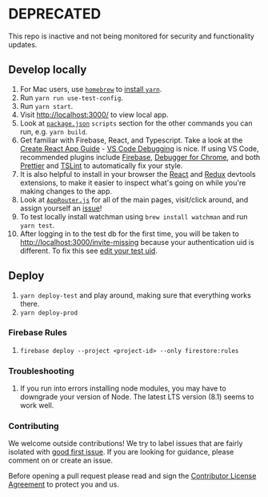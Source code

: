# DEPRECATED

This repo is inactive and not being monitored for security and functionality updates.

## Develop locally

1.  For Mac users, use [`homebrew`](https://brew.sh/) to [install `yarn`](https://yarnpkg.com/lang/en/docs/install/).
1.  Run `yarn run use-test-config`.
1.  Run `yarn start`.
1.  Visit [http://localhost:3000/](http://localhost:3000/) to view local app.
1.  Look at [`package.json`](package.json) `scripts` section for the other commands you can run, e.g. `yarn build`.
1.  Get familiar with Firebase, React, and Typescript. Take a look at the [Create React App Guide](https://github.com/facebookincubator/create-react-app/blob/master/packages/react-scripts/template/README.md) - [VS Code Debugging](https://github.com/facebook/create-react-app/blob/master/packages/react-scripts/template/README.md#visual-studio-code) is nice. If using VS Code, recommended plugins include [Firebase](https://marketplace.visualstudio.com/items?itemName=toba.vsfire), [Debugger for Chrome](https://marketplace.visualstudio.com/items?itemName=msjsdiag.debugger-for-chrome), and both [Prettier](https://marketplace.visualstudio.com/items?itemName=esbenp.prettier-vscode) and [TSLint](https://marketplace.visualstudio.com/items?itemName=eg2.tslint) to automatically fix your style.
1.  It is also helpful to install in your browser the [React](https://chrome.google.com/webstore/detail/react-developer-tools/fmkadmapgofadopljbjfkapdkoienihi?hl=en) and [Redux](https://chrome.google.com/webstore/detail/redux-devtools/lmhkpmbekcpmknklioeibfkpmmfibljd?hl=en) devtools extensions, to make it easier to inspect what's going on while you're making changes to the app.
1.  Look at [`AppRouter.js`](src/components/AppRouter.js) for all of the main pages, visit/click around, and assign yourself an [issue](https://github.com/rahafoundation/raha-web-app/issues)!
1.  To test locally install watchman using `brew install watchman` and run `yarn test`.
1.  After logging in to the test db for the first time, you will be taken to [http://localhost:3000/invite-missing](http://localhost:3000/invite-missing) because your authentication uid is different. To fix this see [edit your test uid](https://github.com/rahafoundation/firebase-backup#edit-your-personal-test-uid).

## Deploy

1.  `yarn deploy-test` and play around, making sure that everything works there.
1.  `yarn deploy-prod`

### Firebase Rules

1.  `firebase deploy --project <project-id> --only firestore:rules`

### Troubleshooting

1.  If you run into errors installing node modules, you may have to downgrade
    your version of Node. The latest LTS version (8.1) seems to work well.

### Contributing

We welcome outside contributions! We try to label issues that are fairly isolated with [good first issue](https://github.com/rahafoundation/raha-web-app/issues?q=is%3Aissue+is%3Aopen+label%3A%22good+first+issue%22). If you are looking for guidance, please comment on or create an issue.

Before opening a pull request please read and sign the [Contributor License Agreement](https://docs.google.com/forms/d/1qUbT8hPnwfqgtYkWyr2jkGnO07_vKqw9bKSH19uBgWE/) to protect you and us.
